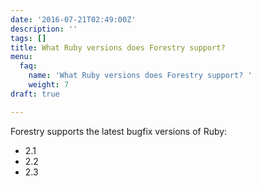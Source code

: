 ```yaml
---
date: '2016-07-21T02:49:00Z'
description: ''
tags: []
title: What Ruby versions does Forestry support?
menu:
  faq:
    name: 'What Ruby versions does Forestry support? '
    weight: 7
draft: true

---
```

Forestry supports the latest bugfix versions of Ruby:

* 2.1
* 2.2
* 2.3
